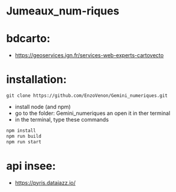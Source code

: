 # Jumeaux_num-riques

# bdcarto:
 - https://geoservices.ign.fr/services-web-experts-cartovecto
 

# installation: 
```
git clone https://github.com/EnzoVenon/Gemini_numeriques.git
```
- install node (and npm)
- go to the folder:  Gemini_numeriques an open it in ther terminal 
- in the terminal, type these commands

```bash
npm install
npm run build
npm run start
```

# api insee: 
  - https://pyris.datajazz.io/
